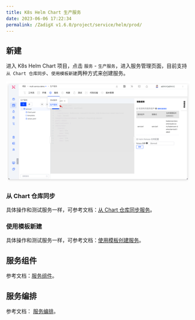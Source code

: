 ```yaml
---
title: K8s Helm Chart 生产服务
date: 2023-06-06 17:22:34
permalink: /ZadigX v1.6.0/project/service/helm/prod/
---
```


## 新建

进入 K8s Helm Chart 项目，点击 `服务` - `生产服务`，进入服务管理页面，目前支持`从 Chart 仓库同步`、`使用模板新建`两种方式来创建服务。

![创建服务](../../../_images/create_helm_service_prod.png)

### 从 Chart 仓库同步

具体操作和测试服务一样，可参考文档：[从 Chart 仓库同步服务](/ZadigX%20v1.6.0/project/service/helm/chart/#从-chart-仓库同步服务)。

### 使用模板新建

具体操作和测试服务一样，可参考文档：[使用模板创建服务](/ZadigX%20v1.6.0/project/service/helm/chart/#使用模板新建单个服务)。

## 服务组件

参考文档：[服务组件](/ZadigX%20v1.6.0/project/service/module/#k8s-helm-chart-项目)。

## 服务编排

参考文档： [服务编排](/ZadigX%20v1.6.0/project/service/helm/chart/#服务编排)。
